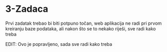 # 3-Zadaca
Prvi zadatak trebao bi biti potpuno točan, web aplikacija ne radi pri prvom kreiranju baze podataka, ali nakon što se to nekako riješi, sve radi kako treba

EDIT: Ovo je popravljeno, sada sve radi kako treba
